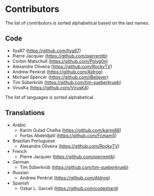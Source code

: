 # Contributors

The list of contributors is sorted alphabetical based on the last names. 

## Code
* Ilya87 (https://github.com/Ilya87)
* Pierre Jacquier (https://github.com/pierremtb)
* Corbin Matschull (https://github.com/Polyg0n)
* Alexandre Oliveira (https://github.com/RockyTV)  
* Andrew Penkrat (https://github.com/Aldrog)
* Michael Spencer (https://github.com/iBeliever)
* Tim Süberkrüb (https://github.com/tim-sueberkrueb)
* VirusKa (https://github.com/VirusKA)

The list of languages is sorted alphabetical.

## Translations
* Arabic
  * Karim Oulad Chalha (https://github.com/karim88)
  * Fortas Abdeldjalil (https://github.com/Fcmam5)
* Brazilian Portuguese
  * Alexandre Oliveira (https://github.com/RockyTV)  
* French
  * Pierre Jacquier (https://github.com/pierremtb)
* German
  * Tim Süberkrüb (https://github.com/tim-sueberkrueb)
* Russian
  * Andrew Penkrat (https://github.com/Aldrog)
* Spanish
  * Ozkar L. Garcell (https://github.com/codeshard) 
